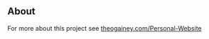 ## About
For more about this project see [theogainey.com/Personal-Website](https://theogainey.com/Personal-Website)
